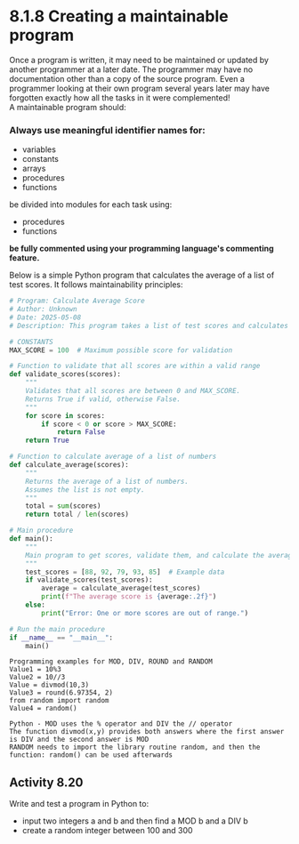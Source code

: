# 8.1.8 Creating a maintainable program  
Once a program is written, it may need to be maintained or updated by another programmer at a later date. The programmer may have no documentation other than a copy of the source program. Even a programmer looking at their own program several years later may have forgotten exactly how all the tasks in it were complemented!  
A maintainable program should:  
### **Always use meaningful identifier names for:**  
- variables  
- constants  
- arrays  
- procedures  
- functions  
  
be divided into modules for each task using:  
- procedures  
- functions  
  
**be fully commented using your programming language's commenting feature.**  
  
Below is a simple Python program that calculates the average of a list of test scores. It follows maintainability principles:  

```python
# Program: Calculate Average Score
# Author: Unknown
# Date: 2025-05-08
# Description: This program takes a list of test scores and calculates the average.

# CONSTANTS
MAX_SCORE = 100  # Maximum possible score for validation

# Function to validate that all scores are within a valid range
def validate_scores(scores):
    """
    Validates that all scores are between 0 and MAX_SCORE.
    Returns True if valid, otherwise False.
    """
    for score in scores:
        if score < 0 or score > MAX_SCORE:
            return False
    return True

# Function to calculate average of a list of numbers
def calculate_average(scores):
    """
    Returns the average of a list of numbers.
    Assumes the list is not empty.
    """
    total = sum(scores)
    return total / len(scores)

# Main procedure
def main():
    """
    Main program to get scores, validate them, and calculate the average.
    """
    test_scores = [88, 92, 79, 93, 85]  # Example data
    if validate_scores(test_scores):
        average = calculate_average(test_scores)
        print(f"The average score is {average:.2f}")
    else:
        print("Error: One or more scores are out of range.")

# Run the main procedure
if __name__ == "__main__":
    main()
```  

```
Programming examples for MOD, DIV, ROUND and RANDOM  
Value1 = 10%3  
Value2 = 10//3  
Value = divmod(10,3)  
Value3 = round(6.97354, 2)  
from random import random  
Value4 = random()    

```
```
Python - MOD uses the % operator and DIV the // operator  
The function divmod(x,y) provides both answers where the first answer is DIV and the second answer is MOD  
RANDOM needs to import the library routine random, and then the function: random() can be used afterwards
```
## Activity 8.20  
Write and test a program in Python to:
- input two integers a and b and then find a MOD b and a DIV b  
- create a random integer between 100 and 300
